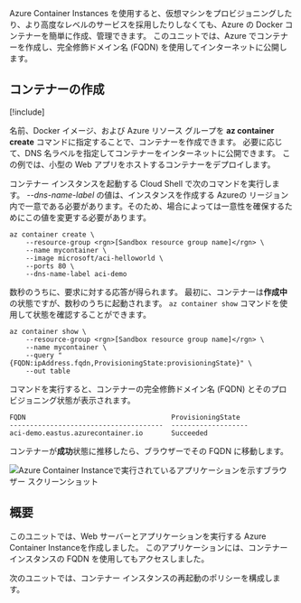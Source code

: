 Azure Container Instances を使用すると、仮想マシンをプロビジョニングしたり、より高度なレベルのサービスを採用したりしなくても、Azure の Docker コンテナーを簡単に作成、管理できます。 このユニットでは、Azure でコンテナーを作成し、完全修飾ドメイン名 (FQDN) を使用してインターネットに公開します。

## <a name="create-a-container"></a>コンテナーの作成

[!include[](../../../includes/azure-sandbox-activate.md)]

名前、Docker イメージ、および Azure リソース グループを **az container create** コマンドに指定することで、コンテナーを作成できます。 必要に応じて、DNS 名ラベルを指定してコンテナーをインターネットに公開できます。 この例では、小型の Web アプリをホストするコンテナーをデプロイします。

コンテナー インスタンスを起動する Cloud Shell で次のコマンドを実行します。 *--dns-name-label* の値は、インスタンスを作成する Azureの リージョン内で一意である必要があります。そのため、場合によっては一意性を確保するためにこの値を変更する必要があります。

```azurecli
az container create \
    --resource-group <rgn>[Sandbox resource group name]</rgn> \
    --name mycontainer \
    --image microsoft/aci-helloworld \
    --ports 80 \
    --dns-name-label aci-demo
```

数秒のうちに、要求に対する応答が得られます。 最初に、コンテナーは**作成中**の状態ですが、数秒のうちに起動されます。 `az container show` コマンドを使用して状態を確認することができます。

```azurecli
az container show \
    --resource-group <rgn>[Sandbox resource group name]</rgn> \
    --name mycontainer \
    --query "{FQDN:ipAddress.fqdn,ProvisioningState:provisioningState}" \
    --out table
```

コマンドを実行すると、コンテナーの完全修飾ドメイン名 (FQDN) とそのプロビジョニング状態が表示されます。

```output
FQDN                                    ProvisioningState
--------------------------------------  -------------------
aci-demo.eastus.azurecontainer.io       Succeeded
```

コンテナーが**成功**状態に推移したら、ブラウザーでその FQDN に移動します。

![Azure Container Instanceで実行されているアプリケーションを示すブラウザー スクリーンショット](../media-draft/aci-app-browser.png)

## <a name="summary"></a>概要

このユニットでは、Web サーバーとアプリケーションを実行する Azure Container Instanceを作成しました。 このアプリケーションには、コンテナー インスタンスの FQDN を使用してもアクセスしました。

次のユニットでは、コンテナー インスタンスの再起動のポリシーを構成します。